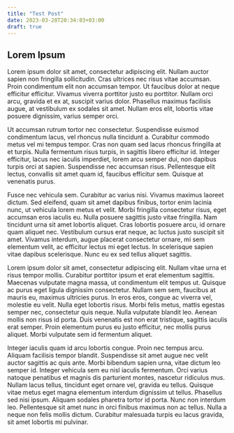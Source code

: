 ```yaml
---
title: "Test Post"
date: 2023-03-28T20:34:03+03:00
draft: true
---
```

## Lorem Ipsum

Lorem ipsum dolor sit amet, consectetur adipiscing elit. Nullam auctor sapien non fringilla sollicitudin. Cras ultrices nec risus vitae accumsan. Proin condimentum elit non accumsan tempor. Ut faucibus dolor at neque efficitur efficitur. Vivamus viverra porttitor justo eu porttitor. Nullam orci arcu, gravida et ex at, suscipit varius dolor. Phasellus maximus facilisis augue, at vestibulum ex sodales sit amet. Nullam eros elit, lobortis vitae posuere dignissim, varius semper orci.

Ut accumsan rutrum tortor nec consectetur. Suspendisse euismod condimentum lacus, vel rhoncus nulla tincidunt a. Curabitur commodo metus vel mi tempus tempor. Cras non quam sed lacus rhoncus fringilla at et turpis. Nulla fermentum risus turpis, in sagittis libero efficitur id. Integer efficitur, lacus nec iaculis imperdiet, lorem arcu semper dui, non dapibus turpis orci at sapien. Suspendisse nec accumsan risus. Pellentesque elit lectus, convallis sit amet quam id, faucibus efficitur sem. Quisque at venenatis purus.

Fusce nec vehicula sem. Curabitur ac varius nisi. Vivamus maximus laoreet dictum. Sed eleifend, quam sit amet dapibus finibus, tortor enim lacinia nunc, ut vehicula lorem metus et velit. Morbi fringilla consectetur risus, eget accumsan eros iaculis eu. Nulla posuere sagittis justo vitae fringilla. Nam tincidunt urna sit amet lobortis aliquet. Cras lobortis posuere arcu, id ornare quam aliquet nec. Vestibulum cursus erat neque, ac luctus justo suscipit sit amet. Vivamus interdum, augue placerat consectetur ornare, mi sem elementum velit, ac efficitur lectus mi eget lectus. In scelerisque sapien vitae dapibus scelerisque. Nunc eu ex sed tellus aliquet sagittis.

Lorem ipsum dolor sit amet, consectetur adipiscing elit. Nullam vitae urna et risus tempor mollis. Curabitur porttitor ipsum et erat elementum sagittis. Maecenas vulputate magna massa, ut condimentum elit tempus ut. Quisque ac purus eget ligula dignissim consectetur. Nullam sem sem, faucibus at mauris eu, maximus ultricies purus. In eros eros, congue ac viverra vel, molestie eu velit. Nulla eget lobortis risus. Morbi felis metus, mattis egestas semper nec, consectetur quis neque. Nulla vulputate blandit leo. Aenean mollis non risus id porta. Duis venenatis est non erat tristique, sagittis iaculis erat semper. Proin elementum purus eu justo efficitur, nec mollis purus aliquet. Morbi vulputate sem id fermentum aliquet.

Integer iaculis quam id arcu lobortis congue. Proin nec tempus arcu. Aliquam facilisis tempor blandit. Suspendisse sit amet augue nec velit auctor sagittis ac quis ante. Morbi bibendum sapien urna, vitae dictum leo semper id. Integer vehicula sem eu nisl iaculis fermentum. Orci varius natoque penatibus et magnis dis parturient montes, nascetur ridiculus mus. Nullam lacus tellus, tincidunt eget ornare vel, gravida eu tellus. Quisque vitae metus eget magna elementum interdum dignissim ut tellus. Phasellus sed nisi ipsum. Aliquam sodales pharetra tortor id porta. Nunc non interdum leo. Pellentesque sit amet nunc in orci finibus maximus non ac tellus. Nulla a neque non felis mollis dictum. Curabitur malesuada turpis eu lacus gravida, sit amet lobortis mi pulvinar. 
